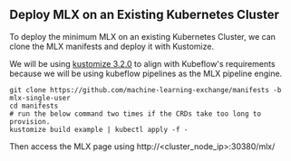 ## Deploy MLX on an Existing Kubernetes Cluster

To deploy the minimum MLX on an existing Kubernetes Cluster, we can clone the MLX manifests and deploy it with Kustomize.

We will be using [kustomize 3.2.0](https://github.com/kubernetes-sigs/kustomize/releases/tag/v3.2.0) to align with Kubeflow's requirements because we will be using kubeflow pipelines as the MLX pipeline engine. 
```
git clone https://github.com/machine-learning-exchange/manifests -b mlx-single-user
cd manifests
# run the below command two times if the CRDs take too long to provision.
kustomize build example | kubectl apply -f -
```
Then access the MLX page using http://<cluster_node_ip>:30380/mlx/
